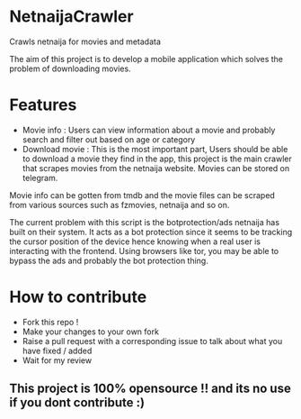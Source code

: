 # NetnaijaCrawler
Crawls netnaija for movies and metadata

The aim of this project is to develop a mobile application which solves the problem of downloading movies.

# Features
- Movie info : Users can view information about a movie and probably search and filter out based on age or category
- Download movie : This is the most important part, Users should be able to download a movie they find in the app, this project is the main crawler that scrapes movies from the netnaija website. Movies can be stored on telegram.

Movie info can be gotten from tmdb and the movie files can be scraped from various sources such as fzmovies, netnaija and so on.

The current problem with this script is the botprotection/ads netnaija has built on their system. It acts as a bot protection since it seems to be tracking the cursor position of the device hence knowing when a real user is interacting with the frontend. Using browsers like tor, you may be able to bypass the ads and probably the bot protection thing. 

# How to contribute
- Fork this repo !
- Make your changes to your own fork
- Raise a pull request with a corresponding issue to talk about what you have fixed / added
- Wait for my review

## This project is 100% opensource !! and its no use if you dont contribute :)
